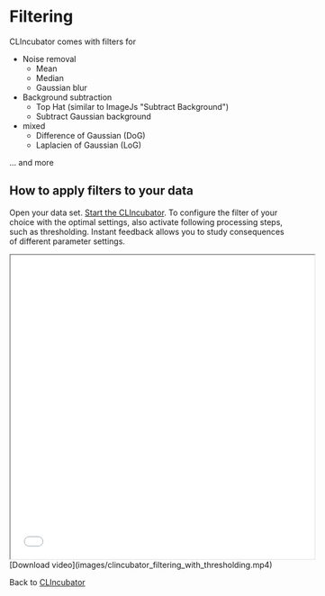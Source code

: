 # Filtering
CLIncubator comes with filters for 
* Noise removal
  * Mean
  * Median
  * Gaussian blur
* Background subtraction
  * Top Hat (similar to ImageJs "Subtract Background")
  * Subtract Gaussian background
* mixed
  * Difference of Gaussian (DoG)
  * Laplacien of Gaussian (LoG)
  
... and more
  

## How to apply filters to your data
Open your data set. [Start the CLIncubator](https://clij.github.io/clincubator/getting_started). 
To configure the filter of your choice with the optimal settings, also activate following processing steps, 
such as thresholding. Instant feedback allows you to study consequences of different parameter settings.

<iframe src="images/clincubator_filtering_with_thresholding.mp4" width="540" height="540"></iframe>
[Download video](images/clincubator_filtering_with_thresholding.mp4) 

Back to [CLIncubator](https://clij.github.io/clincubator)